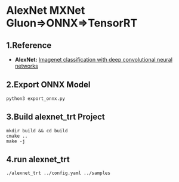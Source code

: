 # AlexNet MXNet Gluon=>ONNX=>TensorRT

## 1.Reference
- **AlexNet:** [Imagenet classification with deep convolutional neural networks](https://papers.nips.cc/paper/4824-imagenet-classification-with-deep-convolutional-neural-networks.pdf)

## 2.Export ONNX Model
```
python3 export_onnx.py
```

## 3.Build alexnet_trt Project
```
mkdir build && cd build
cmake ..
make -j
```

## 4.run alexnet_trt
```
./alexnet_trt ../config.yaml ../samples
```